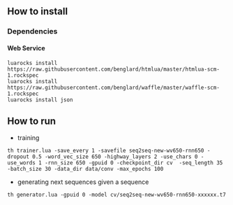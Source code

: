 ## How to install
### Dependencies
#### Web Service
```
luarocks install https://raw.githubusercontent.com/benglard/htmlua/master/htmlua-scm-1.rockspec
luarocks install https://raw.githubusercontent.com/benglard/waffle/master/waffle-scm-1.rockspec
luarocks install json
```

## How to run
* training
```
th trainer.lua -save_every 1 -savefile seq2seq-new-wv650-rnn650 -dropout 0.5 -word_vec_size 650 -highway_layers 2 -use_chars 0 -use_words 1 -rnn_size 650 -gpuid 0 -checkpoint_dir cv  -seq_length 35 -batch_size 30 -data_dir data/conv -max_epochs 100
```
* generating next sequences given a sequence
```
th generator.lua -gpuid 0 -model cv/seq2seq-new-wv650-rnn650-xxxxxx.t7
```
